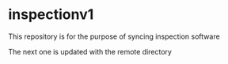# inspectionv1
This repository is for the purpose of syncing inspection software

The next one is updated with the remote directory
